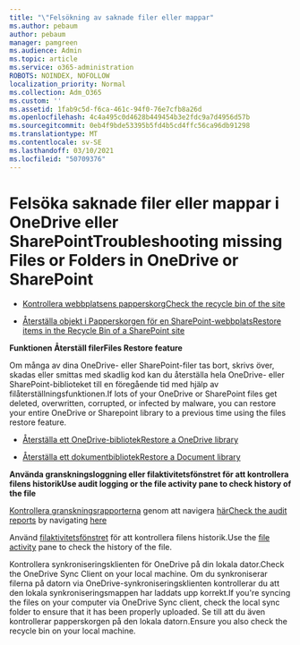 ```yaml
---
title: "\"Felsökning av saknade filer eller mappar"
ms.author: pebaum
author: pebaum
manager: pamgreen
ms.audience: Admin
ms.topic: article
ms.service: o365-administration
ROBOTS: NOINDEX, NOFOLLOW
localization_priority: Normal
ms.collection: Adm_O365
ms.custom: ''
ms.assetid: 1fab9c5d-f6ca-461c-94f0-76e7cfb8a26d
ms.openlocfilehash: 4c4a495c0d4628b449454b3e2fdc9a7d4956d57b
ms.sourcegitcommit: 0eb4f9bde53395b5fd4b5cd4ffc56ca96db91298
ms.translationtype: MT
ms.contentlocale: sv-SE
ms.lasthandoff: 03/10/2021
ms.locfileid: "50709376"
---
```

# <a name="troubleshooting-missing-files-or-folders-in-onedrive-or-sharepoint"></a><span data-ttu-id="0704b-102">Felsöka saknade filer eller mappar i OneDrive eller SharePoint</span><span class="sxs-lookup"><span data-stu-id="0704b-102">Troubleshooting missing Files or Folders in OneDrive or SharePoint</span></span>

- [<span data-ttu-id="0704b-103">Kontrollera webbplatsens papperskorg</span><span class="sxs-lookup"><span data-stu-id="0704b-103">Check the recycle bin of the site</span></span>](https://support.microsoft.com/office/restore-items-in-the-recycle-bin-that-were-deleted-from-sharepoint-or-teams-6df466b6-55f2-4898-8d6e-c0dff851a0be)

- [<span data-ttu-id="0704b-104">Återställa objekt i Papperskorgen för en SharePoint-webbplats</span><span class="sxs-lookup"><span data-stu-id="0704b-104">Restore items in the Recycle Bin of a SharePoint site</span></span>](https://support.office.com/article/Restore-deleted-files-or-folders-in-OneDrive-949ada80-0026-4db3-a953-c99083e6a84f)



<span data-ttu-id="0704b-105">**Funktionen Återställ filer**</span><span class="sxs-lookup"><span data-stu-id="0704b-105">**Files Restore feature**</span></span>

<span data-ttu-id="0704b-106">Om många av dina OneDrive- eller SharePoint-filer tas bort, skrivs över, skadas eller smittas med skadlig kod kan du återställa hela OneDrive- eller SharePoint-biblioteket till en föregående tid med hjälp av filåterställningsfunktionen.</span><span class="sxs-lookup"><span data-stu-id="0704b-106">If lots of your OneDrive or SharePoint files get deleted, overwritten, corrupted, or infected by malware, you can restore your entire OneDrive or Sharepoint library to a previous time using the files restore feature.</span></span>

- [<span data-ttu-id="0704b-107">Återställa ett OneDrive-bibliotek</span><span class="sxs-lookup"><span data-stu-id="0704b-107">Restore a OneDrive library</span></span>](https://support.office.com/article/restore-your-onedrive-fa231298-759d-41cf-bcd0-25ac53eb8a15)

- [<span data-ttu-id="0704b-108">Återställa ett dokumentbibliotek</span><span class="sxs-lookup"><span data-stu-id="0704b-108">Restore a Document library</span></span>](https://support.office.com/article/restore-a-document-library-317791c3-8bd0-4dfd-8254-3ca90883d39a)

<span data-ttu-id="0704b-109">**Använda granskningsloggning eller filaktivitetsfönstret för att kontrollera filens historik**</span><span class="sxs-lookup"><span data-stu-id="0704b-109">**Use audit logging or the file activity pane to check history of the file**</span></span>

<span data-ttu-id="0704b-110">[Kontrollera granskningsrapporterna](https://docs.microsoft.com/microsoft-365/compliance/search-the-audit-log-in-security-and-compliance) </a> genom att navigera [här](https://protection.office.com/#/unifiedauditlog)</span><span class="sxs-lookup"><span data-stu-id="0704b-110">[Check the audit reports](https://docs.microsoft.com/microsoft-365/compliance/search-the-audit-log-in-security-and-compliance)</a> by navigating [here](https://protection.office.com/#/unifiedauditlog)</span></span>

<span data-ttu-id="0704b-111">Använd [filaktivitetsfönstret](https://support.office.com/article/File-activity-in-a-document-library-6105ecda-1dd0-4f6f-9542-102bf5c0ffe0) för att kontrollera filens historik.</span><span class="sxs-lookup"><span data-stu-id="0704b-111">Use the [file activity](https://support.office.com/article/File-activity-in-a-document-library-6105ecda-1dd0-4f6f-9542-102bf5c0ffe0) pane to check the history of the file.</span></span>

<span data-ttu-id="0704b-112">Kontrollera synkroniseringsklienten för OneDrive på din lokala dator.</span><span class="sxs-lookup"><span data-stu-id="0704b-112">Check the OneDrive Sync Client on your local machine.</span></span>  <span data-ttu-id="0704b-113">Om du synkroniserar filerna på datorn via OneDrive-synkroniseringsklienten kontrollerar du att den lokala synkroniseringsmappen har laddats upp korrekt.</span><span class="sxs-lookup"><span data-stu-id="0704b-113">If you're syncing the files on your computer via OneDrive Sync client, check the local sync folder to ensure that it has been properly uploaded.</span></span> <span data-ttu-id="0704b-114">Se till att du även kontrollerar papperskorgen på den lokala datorn.</span><span class="sxs-lookup"><span data-stu-id="0704b-114">Ensure you also check the recycle bin on your local machine.</span></span>



